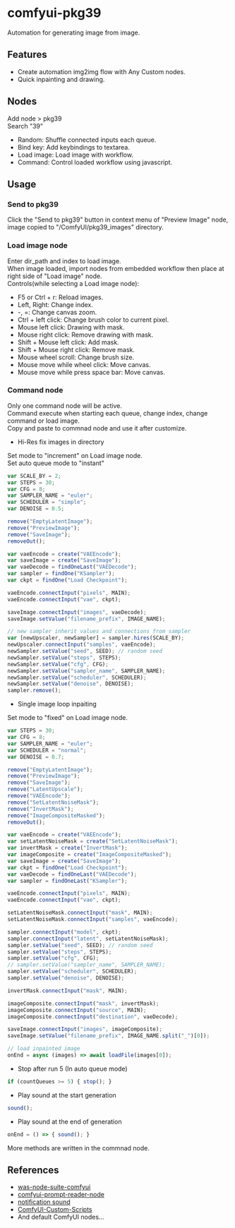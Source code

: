 # comfyui-pkg39

Automation for generating image from image.  

## Features

- Create automation img2img flow with Any Custom nodes.  
- Quick inpainting and drawing.  

## Nodes  
Add node > pkg39  
Search "39"  

- Random: Shuffle connected inputs each queue.  
- Bind key: Add keybindings to textarea.  
- Load image: Load image with workflow.
- Command: Control loaded workflow using javascript.   

## Usage

### Send to pkg39  
Click the "Send to pkg39" button in context menu of "Preview Image" node, image copied to "/ComfyUI/pkg39_images" directory.  

### Load image node  
Enter dir_path and index to load image.  
When image loaded, import nodes from embedded workflow then place at right side of "Load image" node.  
Controls\(while selecting a Load image node\):  
- F5 or Ctrl + r: Reload images.  
- Left, Right: Change index.  
- -, =: Change canvas zoom.  
- Ctrl + left click: Change brush color to current pixel.  
- Mouse left click: Drawing with mask.  
- Mouse right click: Remove drawing with mask.  
- Shift + Mouse left click: Add mask.  
- Shift + Mouse right click: Remove mask.  
- Mouse wheel scroll: Change brush size.  
- Mouse move while wheel click: Move canvas.  
- Mouse move while press space bar: Move canvas.  

### Command node  
Only one command node will be active.  
Command execute when starting each queue, change index, change command or load image.  
Copy and paste to commnad node and use it after customize.  

- Hi-Res fix images in directory  

Set mode to "increment" on Load image node.  
Set auto queue mode to "instant"  

```js
var SCALE_BY = 2;
var STEPS = 30;
var CFG = 8;
var SAMPLER_NAME = "euler";
var SCHEDULER = "simple";
var DENOISE = 0.5;

remove("EmptyLatentImage");
remove("PreviewImage");
remove("SaveImage");
removeOut();

var vaeEncode = create("VAEEncode");
var saveImage = create("SaveImage");
var vaeDecode = findOneLast("VAEDecode");
var sampler = findOne("KSampler");
var ckpt = findOne("Load Checkpoint");

vaeEncode.connectInput("pixels", MAIN);
vaeEncode.connectInput("vae", ckpt);

saveImage.connectInput("images", vaeDecode);
saveImage.setValue("filename_prefix", IMAGE_NAME);

// new sampler inherit values and connections from sampler
var [newUpscaler, newSampler] = sampler.hires(SCALE_BY);
newUpscaler.connectInput("samples", vaeEncode);
newSampler.setValue("seed", SEED); // random seed
newSampler.setValue("steps", STEPS);
newSampler.setValue("cfg", CFG);
newSampler.setValue("sampler_name", SAMPLER_NAME);
newSampler.setValue("scheduler", SCHEDULER);
newSampler.setValue("denoise", DENOISE);
sampler.remove();
```

- Single image loop inpaiting  

Set mode to "fixed" on Load image node.  

```js
var STEPS = 30;
var CFG = 8;
var SAMPLER_NAME = "euler";
var SCHEDULER = "normal";
var DENOISE = 0.7;

remove("EmptyLatentImage");
remove("PreviewImage");
remove("SaveImage");
remove("LatentUpscale");
remove("VAEEncode");
remove("SetLatentNoiseMask");
remove("InvertMask");
remove("ImageCompositeMasked");
removeOut();

var vaeEncode = create("VAEEncode");
var setLatentNoiseMask = create("SetLatentNoiseMask");
var invertMask = create("InvertMask");
var imageComposite = create("ImageCompositeMasked");
var saveImage = create("SaveImage");
var ckpt = findOne("Load Checkpoint");
var vaeDecode = findOneLast("VAEDecode");
var sampler = findOneLast("KSampler");

vaeEncode.connectInput("pixels", MAIN);
vaeEncode.connectInput("vae", ckpt);

setLatentNoiseMask.connectInput("mask", MAIN);
setLatentNoiseMask.connectInput("samples", vaeEncode);

sampler.connectInput("model", ckpt);
sampler.connectInput("latent", setLatentNoiseMask);
sampler.setValue("seed", SEED); // random seed
sampler.setValue("steps", STEPS);
sampler.setValue("cfg", CFG);
// sampler.setValue("sampler_name", SAMPLER_NAME);
sampler.setValue("scheduler", SCHEDULER);
sampler.setValue("denoise", DENOISE);

invertMask.connectInput("mask", MAIN);

imageComposite.connectInput("mask", invertMask);
imageComposite.connectInput("source", MAIN);
imageComposite.connectInput("destination", vaeDecode);

saveImage.connectInput("images", imageComposite);
saveImage.setValue("filename_prefix", IMAGE_NAME.split("_")[0]);

// load inpainted image
onEnd = async (images) => await loadFile(images[0]);
```

- Stop after run 5 (In auto queue mode)  
```js
if (countQueues >= 5) { stop(); }
```

- Play sound at the start generation
```js
sound();
```

- Play sound at the end of generation
```js
onEnd = () => { sound(); }
```


More methods are written in the commnad node.  


## References

- [was-node-suite-comfyui](https://github.com/WASasquatch/was-node-suite-comfyui)
- [comfyui-prompt-reader-node](https://github.com/receyuki/comfyui-prompt-reader-node)
- [notification sound](https://pixabay.com/sound-effects/duck-quack-112941/)
- [ComfyUI-Custom-Scripts](https://github.com/pythongosssss/ComfyUI-Custom-Scripts)
- And default ComfyUI nodes...